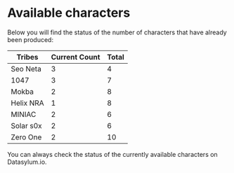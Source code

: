 # Available characters

Below you will find the status of the number of characters that have already been produced:

| Tribes    | Current Count | Total |
| --------- | ------------- | ----- |
| Seo Neta  | 3             | 4     |
| 1047      | 3             | 7     |
| Mokba     | 2             | 8     |
| Helix NRA | 1             | 8     |
| MINIAC    | 2             | 6     |
| Solar s0x | 2             | 6     |
| Zero One  | 2             | 10    |

You can always check the status of the currently available characters on Datasylum.io.
